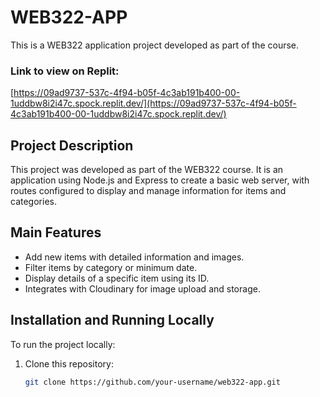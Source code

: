 # WEB322-APP

This is a WEB322 application project developed as part of the course.

### Link to view on Replit:
[https://09ad9737-537c-4f94-b05f-4c3ab191b400-00-1uddbw8i2i47c.spock.replit.dev/](https://09ad9737-537c-4f94-b05f-4c3ab191b400-00-1uddbw8i2i47c.spock.replit.dev/)

## Project Description
This project was developed as part of the WEB322 course. It is an application using Node.js and Express to create a basic web server, with routes configured to display and manage information for items and categories.

## Main Features
- Add new items with detailed information and images.
- Filter items by category or minimum date.
- Display details of a specific item using its ID.
- Integrates with Cloudinary for image upload and storage.

## Installation and Running Locally
To run the project locally:

1. Clone this repository:
   ```bash
   git clone https://github.com/your-username/web322-app.git
